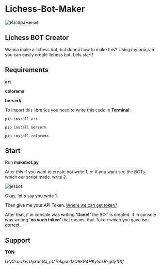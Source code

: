 # Lichess-Bot-Maker
![Изображение](https://avatars.mds.yandex.net/i?id=313522d6d038c4f00307c6262823d3b2_l-8257574-images-thumbs&n=13)

## Lichess BOT Creator ##

Wanna make a lichess bot, but dunno how to make this? Using my program you can easily create lichess bot. Lets start!

## Requirements ##

**art**

**colorama**

**berserk**

To import this libraries you need to write this code in **Terminal**:

`pip install art`

`pip install berserk` 

`pip install colorama`

## Start ##

Run **makebot.py**

After this if you want to create bot write 1, or if you want see the BOTs which our script made, write 2. 


![jesbot](https://i.imgur.com/f5zenjf.png)

Okay, let's say you write 1.

Then give me your API Token. [Where we can get token?](https://lichess.org/account/oauth/token)

After that, if in console was writing **'Done!'** the BOT is created. If in console was writing **'no such token'** that means, that Token which you gave isnt correct. 

## Support ##

**TON:**

_UQCsoUkvrDykaeGJ_pCTakgrkr1zQ9KB4HKylmsR-g6y1Gtf_
